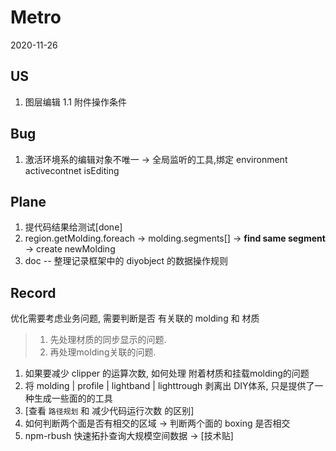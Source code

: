 # Metro

2020-11-26

## US

1. 图层编辑
1.1 附件操作条件

## Bug

1. 激活环境系的编辑对象不唯一 -> 全局监听的工具,绑定 environment activecontnet isEditing

## Plane

1. 提代码结果给测试[done]
2. region.getMolding.foreach -> molding.segments[] -> **find same segment** -> create newMolding
3. doc -- 整理记录框架中的 diyobject 的数据操作规则

## Record

优化需要考虑业务问题, 需要判断是否 有关联的 molding 和 材质
> 1. 先处理材质的同步显示的问题.
> 2. 再处理molding关联的问题.

1. 如果要减少 clipper 的运算次数, 如何处理 附着材质和挂载molding的问题
2. 将 molding | profile | lightband | lighttrough 剥离出 DIY体系, 只是提供了一种生成一些面的的工具
3. [查看 `路径规划` 和 减少代码运行次数 的区别]
4. 如何判断两个面是否有相交的区域 -> 判断两个面的 boxing 是否相交
5. npm-rbush 快速拓扑查询大规模空间数据 -> [技术贴]
